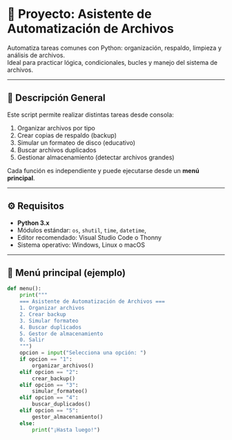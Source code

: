 # 📁 Proyecto: Asistente de Automatización de Archivos

Automatiza tareas comunes con Python: organización, respaldo, limpieza y análisis de archivos.  
Ideal para practicar lógica, condicionales, bucles y manejo del sistema de archivos.

---

## 🧠 Descripción General

Este script permite realizar distintas tareas desde consola:
1. Organizar archivos por tipo  
2. Crear copias de respaldo (backup)  
3. Simular un formateo de disco (educativo)  
4. Buscar archivos duplicados  
5. Gestionar almacenamiento (detectar archivos grandes)

Cada función es independiente y puede ejecutarse desde un **menú principal**.

---

## ⚙️ Requisitos

- **Python 3.x**
- Módulos estándar: `os`, `shutil`, `time`, `datetime`,
- Editor recomendado: Visual Studio Code o Thonny
- Sistema operativo: Windows, Linux o macOS

---

## 🧩 Menú principal (ejemplo)

```python
def menu():
    print("""
    === Asistente de Automatización de Archivos ===
    1. Organizar archivos
    2. Crear backup
    3. Simular formateo
    4. Buscar duplicados
    5. Gestor de almacenamiento
    0. Salir
    """)
    opcion = input("Selecciona una opción: ")
    if opcion == "1":
        organizar_archivos()
    elif opcion == "2":
        crear_backup()
    elif opcion == "3":
        simular_formateo()
    elif opcion == "4":
        buscar_duplicados()
    elif opcion == "5":
        gestor_almacenamiento()
    else:
        print("¡Hasta luego!")
